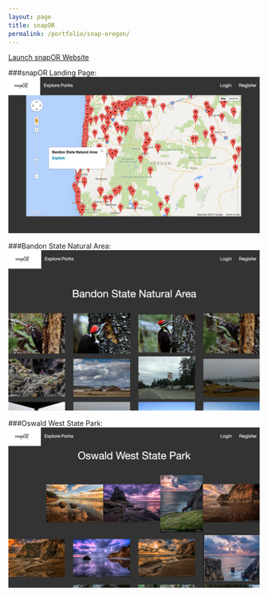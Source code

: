 ```yaml
---
layout: page
title: snapOR
permalink: /portfolio/snap-oregon/
---
```


<p><a href='http://snaporegon.herokuapp.com/'>Launch snapOR Website</a></p>

###snapOR Landing Page:     
![snapOR Landing Page](/images/snapor-homepage.png "Homepage")
  
###Bandon State Natural Area:      
![snapOR Landing Page](/images/bandon-state-park.png "Bandon")
  
###Oswald West State Park:     
![snapOR Landing Page](/images/oswald-west.png "Oswald West")